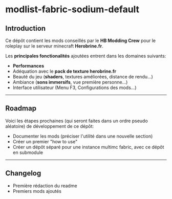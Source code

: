 # modlist-fabric-sodium-default

## Introduction

Ce dépôt contient les mods conseillés par le **HB Modding Crew** pour le roleplay sur le serveur minecraft **Herobrine.fr**.

Les **principales fonctionalités** ajoutées entrent dans les domaines suivants:
- **Performances**
- Adéquation avec le **pack de texture herobrine.fr**
- Beauté du jeu (**shaders**, textures améliorées, distance de rendu...)
- Ambiance (**sons immersifs**, vue première personne...)
- Interface utilisateur (Menu F3, Configurations des mods...)

---
## Roadmap

Voici les étapes prochaines (qui seront faites dans un ordre pseudo aléatoire) de développement de ce dépôt:

- Documenter les mods (préciser l'utilité dans une nouvelle section)
- Créer un premier "how to use"
- Créer un dépôt séparé pour une instance multimc fabric, avec ce dépôt en submodule

---
## Changelog

- Première rédaction du readme
- Premiers mods ajoutés